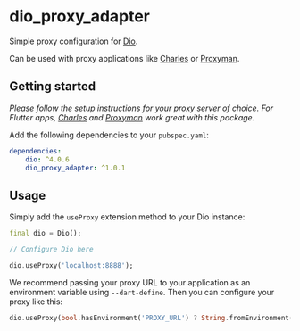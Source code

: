 # dio_proxy_adapter

Simple proxy configuration for [Dio](https://pub.dev/packages/dio).

Can be used with proxy applications like [Charles](http://charlesproxy.com) or [Proxyman](http://proxyman.io).

## Getting started

*Please follow the setup instructions for your proxy server of choice. For Flutter apps, [Charles](http://charlesproxy.com) and [Proxyman](http://proxyman.io) work great with this package.*

Add the following dependencies to your `pubspec.yaml`:

```yaml
dependencies:
    dio: ^4.0.6
    dio_proxy_adapter: ^1.0.1
```

## Usage

Simply add the `useProxy` extension method to your Dio instance:

```dart
final dio = Dio();

// Configure Dio here

dio.useProxy('localhost:8888');
```

We recommend passing your proxy URL to your application as an environment variable using `--dart-define`. Then you can configure your proxy like this:

```dart
dio.useProxy(bool.hasEnvironment('PROXY_URL') ? String.fromEnvironment('PROXY_URL') : null);